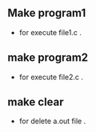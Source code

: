 
## Make program1
- for execute file1.c .

## make program2
- for execute file2.c .

## make clear
- for delete a.out file . 
